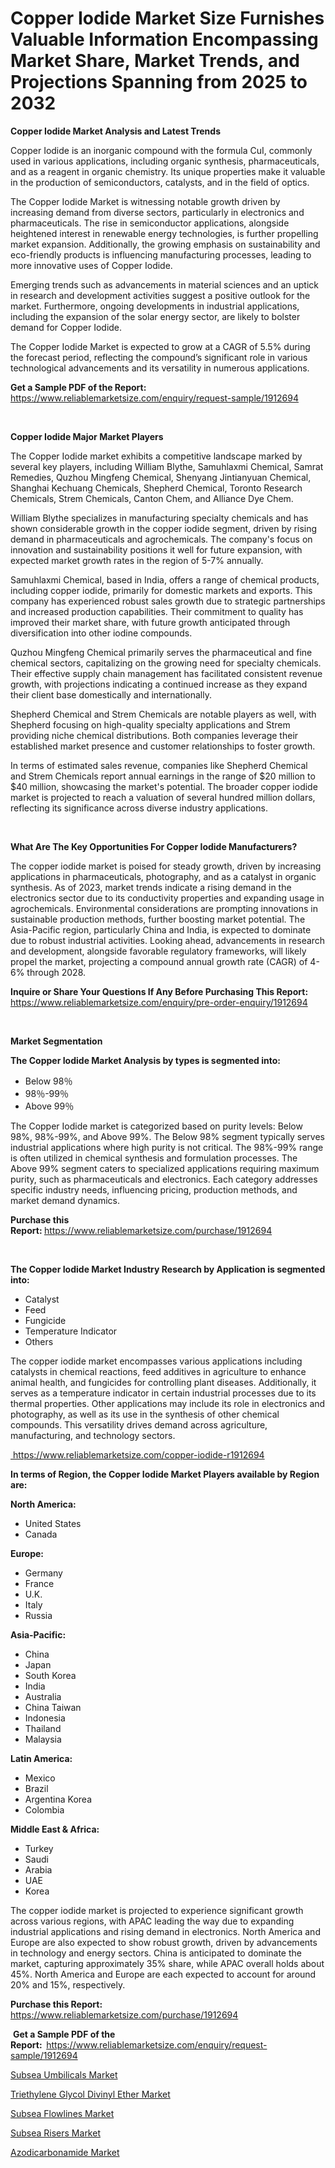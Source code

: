 <p><h1>Copper Iodide Market Size Furnishes Valuable Information Encompassing Market Share, Market Trends, and Projections Spanning from 2025 to 2032</h1></p><p><strong>Copper Iodide Market Analysis and Latest Trends</strong></p>
<p><p>Copper Iodide is an inorganic compound with the formula CuI, commonly used in various applications, including organic synthesis, pharmaceuticals, and as a reagent in organic chemistry. Its unique properties make it valuable in the production of semiconductors, catalysts, and in the field of optics. </p><p>The Copper Iodide Market is witnessing notable growth driven by increasing demand from diverse sectors, particularly in electronics and pharmaceuticals. The rise in semiconductor applications, alongside heightened interest in renewable energy technologies, is further propelling market expansion. Additionally, the growing emphasis on sustainability and eco-friendly products is influencing manufacturing processes, leading to more innovative uses of Copper Iodide.</p><p>Emerging trends such as advancements in material sciences and an uptick in research and development activities suggest a positive outlook for the market. Furthermore, ongoing developments in industrial applications, including the expansion of the solar energy sector, are likely to bolster demand for Copper Iodide.</p><p>The Copper Iodide Market is expected to grow at a CAGR of 5.5% during the forecast period, reflecting the compound’s significant role in various technological advancements and its versatility in numerous applications.</p></p>
<p><strong>Get a Sample PDF of the Report:&nbsp;</strong> <a href="https://www.reliablemarketsize.com/enquiry/request-sample/1912694?utm_campaign=1895&utm_medium=2&utm_source=Github&utm_content=ia&utm_term=02042025&utm_id=copper-iodide">https://www.reliablemarketsize.com/enquiry/request-sample/1912694</a></p>
<p>&nbsp;</p>
<p><strong>Copper Iodide Major Market Players</strong></p>
<p><p>The Copper Iodide market exhibits a competitive landscape marked by several key players, including William Blythe, Samuhlaxmi Chemical, Samrat Remedies, Quzhou Mingfeng Chemical, Shenyang Jintianyuan Chemical, Shanghai Kechuang Chemicals, Shepherd Chemical, Toronto Research Chemicals, Strem Chemicals, Canton Chem, and Alliance Dye Chem. </p><p>William Blythe specializes in manufacturing specialty chemicals and has shown considerable growth in the copper iodide segment, driven by rising demand in pharmaceuticals and agrochemicals. The company's focus on innovation and sustainability positions it well for future expansion, with expected market growth rates in the region of 5-7% annually.</p><p>Samuhlaxmi Chemical, based in India, offers a range of chemical products, including copper iodide, primarily for domestic markets and exports. This company has experienced robust sales growth due to strategic partnerships and increased production capabilities. Their commitment to quality has improved their market share, with future growth anticipated through diversification into other iodine compounds.</p><p>Quzhou Mingfeng Chemical primarily serves the pharmaceutical and fine chemical sectors, capitalizing on the growing need for specialty chemicals. Their effective supply chain management has facilitated consistent revenue growth, with projections indicating a continued increase as they expand their client base domestically and internationally.</p><p>Shepherd Chemical and Strem Chemicals are notable players as well, with Shepherd focusing on high-quality specialty applications and Strem providing niche chemical distributions. Both companies leverage their established market presence and customer relationships to foster growth.</p><p>In terms of estimated sales revenue, companies like Shepherd Chemical and Strem Chemicals report annual earnings in the range of $20 million to $40 million, showcasing the market's potential. The broader copper iodide market is projected to reach a valuation of several hundred million dollars, reflecting its significance across diverse industry applications.</p></p>
<p>&nbsp;</p>
<p><strong>What Are The Key Opportunities For Copper Iodide Manufacturers?</strong></p>
<p><p>The copper iodide market is poised for steady growth, driven by increasing applications in pharmaceuticals, photography, and as a catalyst in organic synthesis. As of 2023, market trends indicate a rising demand in the electronics sector due to its conductivity properties and expanding usage in agrochemicals. Environmental considerations are prompting innovations in sustainable production methods, further boosting market potential. The Asia-Pacific region, particularly China and India, is expected to dominate due to robust industrial activities. Looking ahead, advancements in research and development, alongside favorable regulatory frameworks, will likely propel the market, projecting a compound annual growth rate (CAGR) of 4-6% through 2028.</p></p>
<p><strong>Inquire or Share Your Questions If Any Before Purchasing This Report:</strong> <a href="https://www.reliablemarketsize.com/enquiry/pre-order-enquiry/1912694?utm_campaign=1895&utm_medium=2&utm_source=Github&utm_content=ia&utm_term=02042025&utm_id=copper-iodide">https://www.reliablemarketsize.com/enquiry/pre-order-enquiry/1912694</a></p>
<p>&nbsp;</p>
<p><strong>Market Segmentation</strong></p>
<p><strong>The Copper Iodide Market Analysis by types is segmented into:</strong></p>
<p><ul><li>Below 98％</li><li>98％-99％</li><li>Above 99％</li></ul></p>
<p><p>The Copper Iodide market is categorized based on purity levels: Below 98%, 98%-99%, and Above 99%. The Below 98% segment typically serves industrial applications where high purity is not critical. The 98%-99% range is often utilized in chemical synthesis and formulation processes. The Above 99% segment caters to specialized applications requiring maximum purity, such as pharmaceuticals and electronics. Each category addresses specific industry needs, influencing pricing, production methods, and market demand dynamics.</p></p>
<p><strong>Purchase this Report:&nbsp;</strong><a href="https://www.reliablemarketsize.com/purchase/1912694?utm_campaign=1895&utm_medium=2&utm_source=Github&utm_content=ia&utm_term=02042025&utm_id=copper-iodide">https://www.reliablemarketsize.com/purchase/1912694</a></p>
<p>&nbsp;</p>
<p><strong>The Copper Iodide Market Industry Research by Application is segmented into:</strong></p>
<p><ul><li>Catalyst</li><li>Feed</li><li>Fungicide</li><li>Temperature Indicator</li><li>Others</li></ul></p>
<p><p>The copper iodide market encompasses various applications including catalysts in chemical reactions, feed additives in agriculture to enhance animal health, and fungicides for controlling plant diseases. Additionally, it serves as a temperature indicator in certain industrial processes due to its thermal properties. Other applications may include its role in electronics and photography, as well as its use in the synthesis of other chemical compounds. This versatility drives demand across agriculture, manufacturing, and technology sectors.</p></p>
<p><a href="https://www.reliablemarketsize.com/copper-iodide-r1912694?utm_campaign=1895&utm_medium=2&utm_source=Github&utm_content=ia&utm_term=02042025&utm_id=copper-iodide">&nbsp;https://www.reliablemarketsize.com/copper-iodide-r1912694</a></p>
<p><strong>In terms of Region, the Copper Iodide Market Players available by Region are:</strong></p>
<p>
    <p> <strong> North America: </strong>
        <ul>
            <li>United States</li>
            <li>Canada</li>
        </ul>
        </p> 
    <p> <strong> Europe: </strong>
        <ul>
            <li>Germany</li>
            <li>France</li>
            <li>U.K.</li>
            <li>Italy</li>
            <li>Russia</li>
        </ul>
        </p> 
    <p> <strong> Asia-Pacific: </strong>
        <ul>
            <li>China</li>
            <li>Japan</li>
            <li>South Korea</li>
            <li>India</li>
            <li>Australia</li>
            <li>China Taiwan</li>
            <li>Indonesia</li>
            <li>Thailand</li>
            <li>Malaysia</li>
        </ul>
        </p> 
    <p> <strong> Latin America: </strong>
        <ul>
            <li>Mexico</li>
            <li>Brazil</li>
            <li>Argentina Korea</li>
            <li>Colombia</li>
        </ul>
        </p> 
    <p> <strong> Middle East & Africa: </strong>
        <ul>
            <li>Turkey</li>
            <li>Saudi</li>
            <li>Arabia</li>
            <li>UAE</li>
            <li>Korea</li>
        </ul>
    </p>
    </p>
<p><p>The copper iodide market is projected to experience significant growth across various regions, with APAC leading the way due to expanding industrial applications and rising demand in electronics. North America and Europe are also expected to show robust growth, driven by advancements in technology and energy sectors. China is anticipated to dominate the market, capturing approximately 35% share, while APAC overall holds about 45%. North America and Europe are each expected to account for around 20% and 15%, respectively.</p></p>
<p><strong>Purchase this Report: </strong><a href="https://www.reliablemarketsize.com/purchase/1912694?utm_campaign=1895&utm_medium=2&utm_source=Github&utm_content=ia&utm_term=02042025&utm_id=copper-iodide">https://www.reliablemarketsize.com/purchase/1912694</a></p>
<p>&nbsp;<strong>Get a Sample PDF of the Report:&nbsp;&nbsp;</strong><a href="https://www.reliablemarketsize.com/enquiry/request-sample/1912694?utm_campaign=1895&utm_medium=2&utm_source=Github&utm_content=ia&utm_term=02042025&utm_id=copper-iodide">https://www.reliablemarketsize.com/enquiry/request-sample/1912694</a></p>
<p><strong></strong></p>
<p><p><a href="https://github.com/ildyduedu/Market-Research-Report-List-1/blob/main/subsea-umbilicals-market.md?utm_campaign=1895&utm_medium=2&utm_source=Github&utm_content=ia&utm_term=02042025&utm_id=copper-iodide">Subsea Umbilicals Market</a></p><p><a href="https://github.com/floengsubb/Market-Research-Report-List-1/blob/main/triethylene-glycol-divinyl-ether-market.md?utm_campaign=1895&utm_medium=2&utm_source=Github&utm_content=ia&utm_term=02042025&utm_id=copper-iodide">Triethylene Glycol Divinyl Ether Market</a></p><p><a href="https://github.com/salkidtodo/Market-Research-Report-List-1/blob/main/subsea-flowlines-market.md?utm_campaign=1895&utm_medium=2&utm_source=Github&utm_content=ia&utm_term=02042025&utm_id=copper-iodide">Subsea Flowlines Market</a></p><p><a href="https://github.com/eleussabra/Market-Research-Report-List-1/blob/main/subsea-risers-market.md?utm_campaign=1895&utm_medium=2&utm_source=Github&utm_content=ia&utm_term=02042025&utm_id=copper-iodide">Subsea Risers Market</a></p><p><a href="https://github.com/oduorsarath9/Market-Research-Report-List-1/blob/main/azodicarbonamide-market.md?utm_campaign=1895&utm_medium=2&utm_source=Github&utm_content=ia&utm_term=02042025&utm_id=copper-iodide">Azodicarbonamide Market</a></p></p>